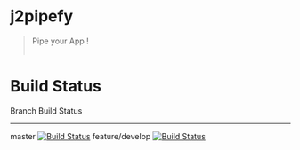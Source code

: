 # j2pipefy
> Pipe your App !
<br><br>

# Build Status
Branch          Build Status
------------    ------------
master          [![Build Status](https://travis-ci.org/ah5/j2pipefy.svg?branch=master)](https://travis-ci.org/ah5/j2pipefy)
feature/develop [![Build Status](https://travis-ci.org/ah5/j2pipefy.svg?branch=feature/develop)](https://travis-ci.org/ah5/j2pipefy)
<br><br>
